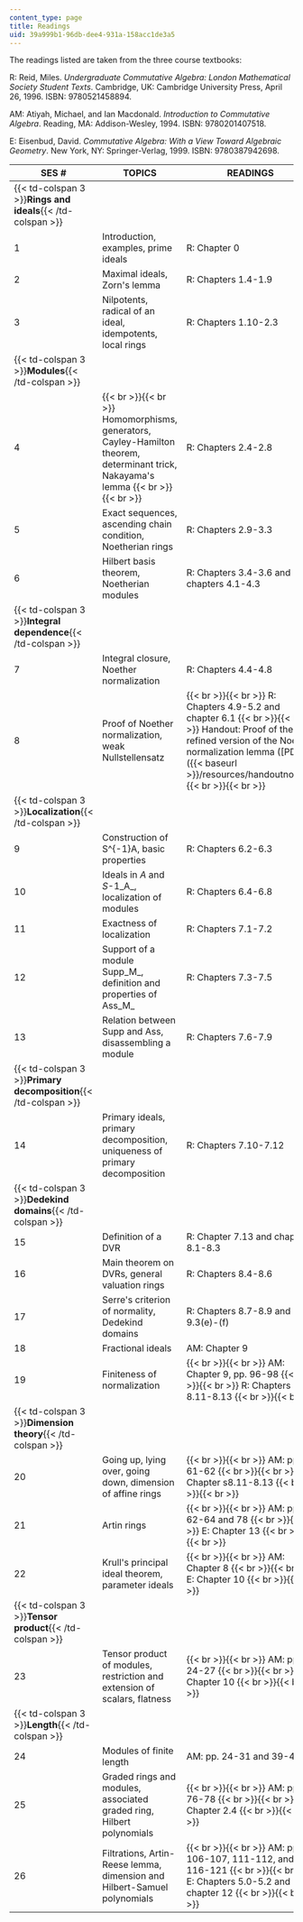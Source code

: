 ```yaml
---
content_type: page
title: Readings
uid: 39a999b1-96db-dee4-931a-158acc1de3a5
---
```


The readings listed are taken from the three course textbooks:

R: Reid, Miles. _Undergraduate Commutative Algebra: London Mathematical Society Student Texts_. Cambridge, UK: Cambridge University Press, April 26, 1996. ISBN: 9780521458894.

AM: Atiyah, Michael, and Ian Macdonald. _Introduction to Commutative Algebra_. Reading, MA: Addison-Wesley, 1994. ISBN: 9780201407518.

E: Eisenbud, David. _Commutative Algebra: With a View Toward Algebraic Geometry_. New York, NY: Springer-Verlag, 1999. ISBN: 9780387942698.

| SES # | TOPICS | READINGS |
| --- | --- | --- |
| {{< td-colspan 3 >}}**Rings and ideals**{{< /td-colspan >}} |||
| 1 | Introduction, examples, prime ideals | R: Chapter 0 |
| 2 | Maximal ideals, Zorn's lemma | R: Chapters 1.4-1.9 |
| 3 | Nilpotents, radical of an ideal, idempotents, local rings | R: Chapters 1.10-2.3 |
| {{< td-colspan 3 >}}**Modules**{{< /td-colspan >}} |||
| 4 |  {{< br >}}{{< br >}} Homomorphisms, generators, Cayley-Hamilton theorem, determinant trick, Nakayama's lemma {{< br >}}{{< br >}}  | R: Chapters 2.4-2.8 |
| 5 | Exact sequences, ascending chain condition, Noetherian rings | R: Chapters 2.9-3.3 |
| 6 | Hilbert basis theorem, Noetherian modules | R: Chapters 3.4-3.6 and chapters 4.1-4.3 |
| {{< td-colspan 3 >}}**Integral dependence**{{< /td-colspan >}} |||
| 7 | Integral closure, Noether normalization | R: Chapters 4.4-4.8 |
| 8 | Proof of Noether normalization, weak Nullstellensatz |  {{< br >}}{{< br >}} R: Chapters 4.9-5.2 and chapter 6.1 {{< br >}}{{< br >}} Handout: Proof of the refined version of the Noether normalization lemma ([PDF]({{< baseurl >}}/resources/handoutnoeth)) {{< br >}}{{< br >}}  |
| {{< td-colspan 3 >}}**Localization**{{< /td-colspan >}} |||
| 9 | Construction of S^{-1}A, basic properties | R: Chapters 6.2-6.3 |
| 10 | Ideals in _A_ and _S_\-1_A_, localization of modules | R: Chapters 6.4-6.8 |
| 11 | Exactness of localization | R: Chapters 7.1-7.2 |
| 12 | Support of a module Supp_M_, definition and properties of Ass_M_ | R: Chapters 7.3-7.5 |
| 13 | Relation between Supp and Ass, disassembling a module | R: Chapters 7.6-7.9 |
| {{< td-colspan 3 >}}**Primary decomposition**{{< /td-colspan >}} |||
| 14 | Primary ideals, primary decomposition, uniqueness of primary decomposition | R: Chapters 7.10-7.12 |
| {{< td-colspan 3 >}}**Dedekind domains**{{< /td-colspan >}} |||
| 15 | Definition of a DVR | R: Chapter 7.13 and chapters 8.1-8.3 |
| 16 | Main theorem on DVRs, general valuation rings | R: Chapters 8.4-8.6 |
| 17 | Serre's criterion of normality, Dedekind domains | R: Chapters 8.7-8.9 and 9.3(e)-(f) |
| 18 | Fractional ideals | AM: Chapter 9 |
| 19 | Finiteness of normalization |  {{< br >}}{{< br >}} AM: Chapter 9, pp. 96-98 {{< br >}}{{< br >}} R: Chapters 8.11-8.13 {{< br >}}{{< br >}}  |
| {{< td-colspan 3 >}}**Dimension theory**{{< /td-colspan >}} |||
| 20 | Going up, lying over, going down, dimension of affine rings |  {{< br >}}{{< br >}} AM: pp. 61-62 {{< br >}}{{< br >}} R: Chapter s8.11-8.13 {{< br >}}{{< br >}}  |
| 21 | Artin rings |  {{< br >}}{{< br >}} AM: pp. 62-64 and 78 {{< br >}}{{< br >}} E: Chapter 13 {{< br >}}{{< br >}}  |
| 22 | Krull's principal ideal theorem, parameter ideals |  {{< br >}}{{< br >}} AM: Chapter 8 {{< br >}}{{< br >}} E: Chapter 10 {{< br >}}{{< br >}}  |
| {{< td-colspan 3 >}}**Tensor product**{{< /td-colspan >}} |||
| 23 | Tensor product of modules, restriction and extension of scalars, flatness |  {{< br >}}{{< br >}} AM: pp. 24-27 {{< br >}}{{< br >}} E: Chapter 10 {{< br >}}{{< br >}}  |
| {{< td-colspan 3 >}}**Length**{{< /td-colspan >}} |||
| 24 | Modules of finite length | AM: pp. 24-31 and 39-40 |
| 25 | Graded rings and modules, associated graded ring, Hilbert polynomials |  {{< br >}}{{< br >}} AM: pp. 76-78 {{< br >}}{{< br >}} E: Chapter 2.4 {{< br >}}{{< br >}}  |
| 26 | Filtrations, Artin-Reese lemma, dimension and Hilbert-Samuel polynomials |  {{< br >}}{{< br >}} AM: pp. 106-107, 111-112, and 116-121 {{< br >}}{{< br >}} E: Chapters 5.0-5.2 and chapter 12 {{< br >}}{{< br >}}